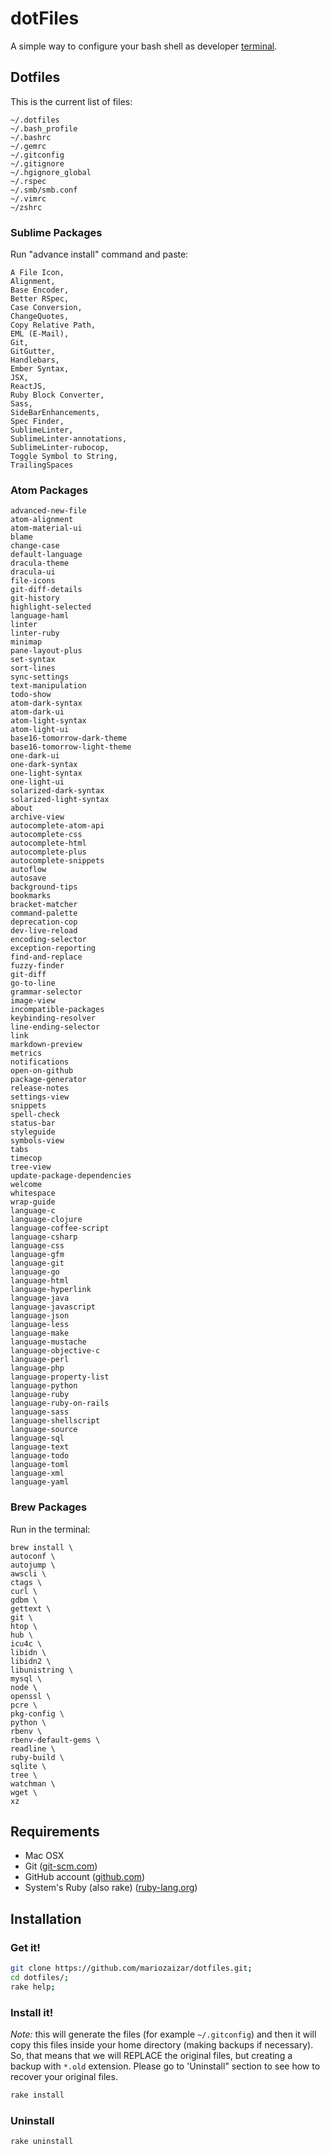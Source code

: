 # dotFiles

A simple way to configure your bash shell as developer [terminal][cli].

## Dotfiles

This is the current list of files:

```
~/.dotfiles
~/.bash_profile
~/.bashrc
~/.gemrc
~/.gitconfig
~/.gitignore
~/.hgignore_global
~/.rspec
~/.smb/smb.conf
~/.vimrc
~/zshrc
```

### Sublime Packages

Run "advance install" command and paste:
```
A File Icon,
Alignment,
Base Encoder,
Better RSpec,
Case Conversion,
ChangeQuotes,
Copy Relative Path,
EML (E-Mail),
Git,
GitGutter,
Handlebars,
Ember Syntax,
JSX,
ReactJS,
Ruby Block Converter,
Sass,
SideBarEnhancements,
Spec Finder,
SublimeLinter,
SublimeLinter-annotations,
SublimeLinter-rubocop,
Toggle Symbol to String,
TrailingSpaces
```

### Atom Packages
```
advanced-new-file
atom-alignment
atom-material-ui
blame
change-case
default-language
dracula-theme
dracula-ui
file-icons
git-diff-details
git-history
highlight-selected
language-haml
linter
linter-ruby
minimap
pane-layout-plus
set-syntax
sort-lines
sync-settings
text-manipulation
todo-show
atom-dark-syntax
atom-dark-ui
atom-light-syntax
atom-light-ui
base16-tomorrow-dark-theme
base16-tomorrow-light-theme
one-dark-ui
one-dark-syntax
one-light-syntax
one-light-ui
solarized-dark-syntax
solarized-light-syntax
about
archive-view
autocomplete-atom-api
autocomplete-css
autocomplete-html
autocomplete-plus
autocomplete-snippets
autoflow
autosave
background-tips
bookmarks
bracket-matcher
command-palette
deprecation-cop
dev-live-reload
encoding-selector
exception-reporting
find-and-replace
fuzzy-finder
git-diff
go-to-line
grammar-selector
image-view
incompatible-packages
keybinding-resolver
line-ending-selector
link
markdown-preview
metrics
notifications
open-on-github
package-generator
release-notes
settings-view
snippets
spell-check
status-bar
styleguide
symbols-view
tabs
timecop
tree-view
update-package-dependencies
welcome
whitespace
wrap-guide
language-c
language-clojure
language-coffee-script
language-csharp
language-css
language-gfm
language-git
language-go
language-html
language-hyperlink
language-java
language-javascript
language-json
language-less
language-make
language-mustache
language-objective-c
language-perl
language-php
language-property-list
language-python
language-ruby
language-ruby-on-rails
language-sass
language-shellscript
language-source
language-sql
language-text
language-todo
language-toml
language-xml
language-yaml
```

### Brew Packages

Run in the terminal:
```
brew install \
autoconf \
autojump \
awscli \
ctags \
curl \
gdbm \
gettext \
git \
htop \
hub \
icu4c \
libidn \
libidn2 \
libunistring \
mysql \
node \
openssl \
pcre \
pkg-config \
python \
rbenv \
rbenv-default-gems \
readline \
ruby-build \
sqlite \
tree \
watchman \
wget \
xz
```

## Requirements

- Mac OSX
- Git ([git-scm.com](http://git-scm.com))
- GitHub account ([github.com](http://github.com))
- System's Ruby (also rake) ([ruby-lang.org](http://www.ruby-lang.org/en/))

## Installation

### Get it!

```sh
git clone https://github.com/mariozaizar/dotfiles.git;
cd dotfiles/;
rake help;
```

### Install it!

*Note:* this will generate the files (for example `~/.gitconfig`) and then it
will copy this files inside your home directory (making backups if necessary).
So, that means that we will REPLACE the original files, but creating a backup
with `*.old` extension. Please go to 'Uninstall" section to see how to recover
your original files.

```sh
rake install
```

### Uninstall

```sh
rake uninstall
```

[cli]: http://en.wikipedia.org/wiki/Command_line_interface
[git]: http://git-scm.com/
[sinatra]: http://www.sinatrarb.com/
[ruby]: http://ruby-lang.org/
[rails]: http://rubyonrails.org/
[rvm]: https://rvm.beginrescueend.com/
[rbenv]: https://github.com/sstephenson/rbenv
[gem]: http://rubygems.org/
[bash]: http://www.gnu.org/software/bash/
